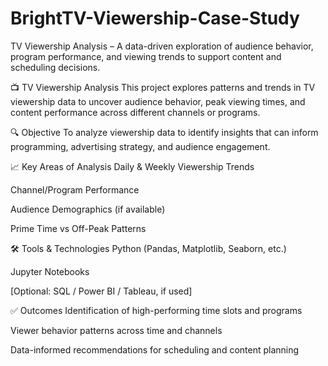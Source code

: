 # BrightTV-Viewership-Case-Study
TV Viewership Analysis – A data-driven exploration of audience behavior, program performance, and viewing trends to support content and scheduling decisions.


📺 TV Viewership Analysis
This project explores patterns and trends in TV viewership data to uncover audience behavior, peak viewing times, and content performance across different channels or programs.

🔍 Objective
To analyze viewership data to identify insights that can inform programming, advertising strategy, and audience engagement.

📈 Key Areas of Analysis
Daily & Weekly Viewership Trends

Channel/Program Performance

Audience Demographics (if available)

Prime Time vs Off-Peak Patterns

🛠️ Tools & Technologies
Python (Pandas, Matplotlib, Seaborn, etc.)

Jupyter Notebooks

[Optional: SQL / Power BI / Tableau, if used]

✅ Outcomes
Identification of high-performing time slots and programs

Viewer behavior patterns across time and channels

Data-informed recommendations for scheduling and content planning
